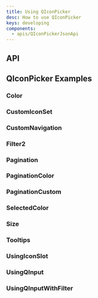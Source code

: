 ```yaml
---
title: Using QIconPicker
desc: How to use QIconPicker
keys: developing
components:
  - apis/QIconPickerJsonApi
---
```

## API
<q-icon-picker-json-api />

## QIconPicker Examples
### Color
<example-viewer
  title=""
  file="Color"
  codepen-title="QIconPicker"
/>

### CustomIconSet
<example-viewer
  title=""
  file="CustomIconSet"
  codepen-title="QIconPicker"
/>

### CustomNavigation
<example-viewer
title=""
file="CustomNavigation"
codepen-title="QIconPicker"
/>

### Filter2
<example-viewer
title=""
file="Filter2"
codepen-title="QIconPicker"
/>

### Pagination
<example-viewer
title=""
file="Pagination"
codepen-title="QIconPicker"
/>

### PaginationColor
<example-viewer
title=""
file="PaginationColor"
codepen-title="QIconPicker"
/>

### PaginationCustom
<example-viewer
title=""
file="PaginationCustom"
codepen-title="QIconPicker"
/>


### SelectedColor
<example-viewer
title=""
file="SelectedColor"
codepen-title="QIconPicker"
/>


### Size
<example-viewer
title=""
file="Size"
codepen-title="QIconPicker"
/>

### Tooltips
<example-viewer
title=""
file="Tooltips"
codepen-title="QIconPicker"
/>

### UsingIconSlot
<example-viewer
title=""
file="UsingIconSlot"
codepen-title="QIconPicker"
/>

### UsingQInput
<example-viewer
title=""
file="UsingQInput"
codepen-title="QIconPicker"
/>

### UsingQInputWithFilter
<example-viewer
title=""
file="UsingQInputWithFilter"
codepen-title="QIconPicker"
/>
